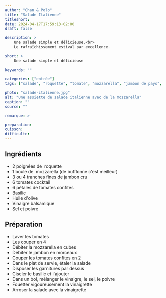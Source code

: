 ```yaml
---
author: "Chan & Polo"
title: "Salade Italienne"
titleshort:
date: 2024-04-17T17:59:13+02:00
draft: false

description: >
    Une salade simple et délicieuse.<br>
    Le rafraîchissement estival par excellence.

short: >
    Une salade simple et délicieuse
    
keywords: ""

categories: ["entrée"]
tags: ["salade", "roquette", "tomate", "mozzarella", "jambon de pays", "tomate coktail", "basilic", "vinaigrette", "huile d'olive"]

photo: "salade-italienne.jpg"
alt: "Une assiette de salade italienne avec de la mozzarella"
caption: ""
source: ""

remarque: >

preparation: 
cuisson: 
difficulte:
---
```



## Ingrédients
- 2 poignées de  roquette
- 1 boule de  mozzarella (de bufflonne c'est meilleur)
- 3 ou 4 tranches fines de jambon cru 
- 6 tomates cocktail
- 6 pétales de tomates confites
- Basilic
- Huile d'olive
- Vinaigre balsamique
- Sel et poivre
## Préparation

- Laver les tomates
- Les couper en 4
- Débiter la mozzarella en cubes
- Débiter le jambon en morceaux
- Couper les tomates confites en 2
- Dans le plat de servie, étaler la salade 
- Disposer les garnitures par dessus
- Ciseler le basilic et l'ajouter
- Dans un bol, mélanger le vinaigre, le sel, le poivre
- Fouetter vigoureusement la vinaigrette
- Arroser la salade avec la vinaigrette